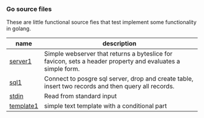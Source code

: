 ### Go source files

These are little functional source fies that test implement some functionality in golang.

| name | description |
| ---- | ----------- |
| [server1](https://github.com/skriticos/chteats/blob/master/go/server1.go) | Simple webserver that returns a byteslice for favicon, sets a header property and evaluates a simple form. |
| [sql1](https://github.com/skriticos/chteats/blob/master/go/sql1.go) | Connect to posgre sql server, drop and create table, insert two records and then query all records. |
| [stdin](https://github.com/skriticos/chteats/blob/master/go/stdin.go) | Read from standard input |
| [template1](https://github.com/skriticos/chteats/blob/master/go/template1.go) | simple text template with a conditional part |
